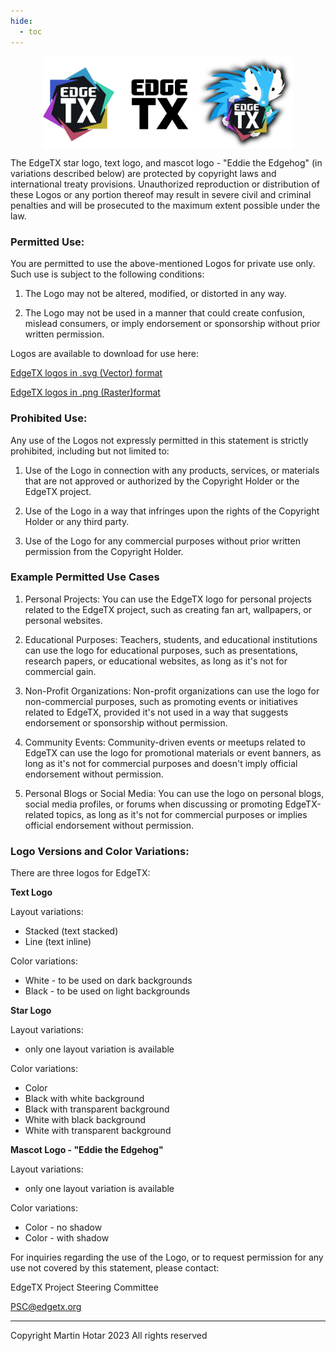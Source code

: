 ```yaml
---
hide:
  - toc
---
```

<p></p> 
<p align="center">
<a><img src="/assets/logos.png?raw=true" align="center" width="400"></a>
</P>

The EdgeTX star logo, text logo, and mascot logo - "Eddie the Edgehog" (in variations described below) are protected by copyright laws and international treaty provisions. Unauthorized reproduction or distribution of these Logos or any portion thereof may result in severe civil and criminal penalties and will be prosecuted to the maximum extent possible under the law.

### Permitted Use:
You are permitted to use the above-mentioned Logos for private use only. Such use is subject to the following conditions:

1. The Logo may not be altered, modified, or distorted in any way.

2. The Logo may not be used in a manner that could create confusion, mislead consumers, or imply endorsement or sponsorship without prior written permission.

Logos are available to download for use here: 

[EdgeTX logos in .svg (Vector) format](https://github.com/EdgeTX/edgetx.github.io/blob/master/downloads/EdgeTX_logos_svg.zip)

[EdgeTX logos in .png (Raster)format](https://github.com/EdgeTX/edgetx.github.io/blob/master/downloads/EdgeTX_logos_png.zip)


### Prohibited Use:
Any use of the Logos not expressly permitted in this statement is strictly prohibited, including but not limited to:

1. Use of the Logo in connection with any products, services, or materials that are not approved or authorized by the Copyright Holder or the EdgeTX project.

2. Use of the Logo in a way that infringes upon the rights of the Copyright Holder or any third party.

3. Use of the Logo for any commercial purposes without prior written permission from the Copyright Holder.


### Example Permitted Use Cases

1. Personal Projects: You can use the EdgeTX logo for personal projects related to the EdgeTX project, such as creating fan art, wallpapers, or personal websites.

2. Educational Purposes: Teachers, students, and educational institutions can use the logo for educational purposes, such as presentations, research papers, or educational websites, as long as it's not for commercial gain.

3. Non-Profit Organizations: Non-profit organizations can use the logo for non-commercial purposes, such as promoting events or initiatives related to EdgeTX, provided it's not used in a way that suggests endorsement or sponsorship without permission.

4. Community Events: Community-driven events or meetups related to EdgeTX can use the logo for promotional materials or event banners, as long as it's not for commercial purposes and doesn't imply official endorsement without permission.

5. Personal Blogs or Social Media: You can use the logo on personal blogs, social media profiles, or forums when discussing or promoting EdgeTX-related topics, as long as it's not for commercial purposes or implies official endorsement without permission.


### Logo Versions and Color Variations:

There are three logos for EdgeTX:

**Text Logo**

Layout variations:

- Stacked (text stacked)
- Line (text inline)
	
Color variations:
  
- White - to be used on dark backgrounds
- Black - to be used on light backgrounds

**Star Logo**

Layout variations:

- only one layout variation is available

Color variations:

- Color
- Black with white background
- Black with transparent background
- White with black background
- White with transparent background

 **Mascot Logo - "Eddie the Edgehog"**
 
Layout variations:

- only one layout variation is available

Color variations:

- Color - no shadow
- Color - with shadow 

For inquiries regarding the use of the Logo, or to request permission for any use not covered by this statement, please contact:

EdgeTX Project Steering Committee

PSC@edgetx.org

---
Copyright Martin Hotar 2023
All rights reserved
